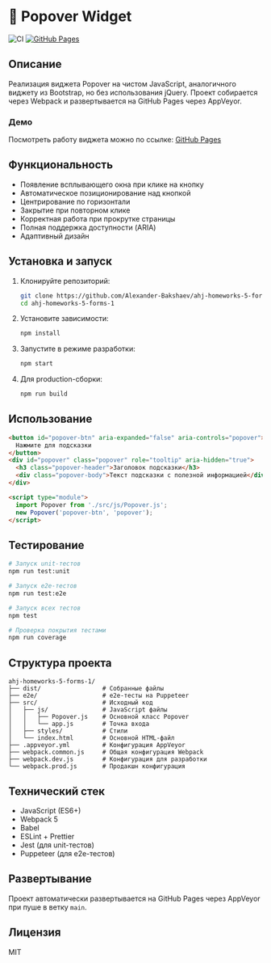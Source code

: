 # 🎯 Popover Widget

![CI](https://github.com/alexander-bakshaev/ahj-homeworks-5-forms-1/actions/workflows/web.yml/badge.svg)
[![GitHub Pages](https://img.shields.io/badge/GitHub%20Pages-Live-brightgreen)](https://alexander-bakshaev.github.io/ahj-homeworks-5-forms-1/)

## Описание

Реализация виджета Popover на чистом JavaScript, аналогичного виджету из Bootstrap, но без использования jQuery. Проект собирается через Webpack и развертывается на GitHub Pages через AppVeyor.

### Демо

Посмотреть работу виджета можно по ссылке: [GitHub Pages](https://alexander-bakshaev.github.io/ahj-homeworks-5-forms-1/)

## Функциональность

- Появление всплывающего окна при клике на кнопку
- Автоматическое позиционирование над кнопкой
- Центрирование по горизонтали
- Закрытие при повторном клике
- Корректная работа при прокрутке страницы
- Полная поддержка доступности (ARIA)
- Адаптивный дизайн

## Установка и запуск

1. Клонируйте репозиторий:
   ```bash
   git clone https://github.com/Alexander-Bakshaev/ahj-homeworks-5-forms-1.git
   cd ahj-homeworks-5-forms-1
   ```

2. Установите зависимости:
   ```bash
   npm install
   ```

3. Запустите в режиме разработки:
   ```bash
   npm start
   ```

4. Для production-сборки:
   ```bash
   npm run build
   ```

## Использование

```html
<button id="popover-btn" aria-expanded="false" aria-controls="popover">
  Нажмите для подсказки
</button>
<div id="popover" class="popover" role="tooltip" aria-hidden="true">
  <h3 class="popover-header">Заголовок подсказки</h3>
  <div class="popover-body">Текст подсказки с полезной информацией</div>
</div>

<script type="module">
  import Popover from './src/js/Popover.js';
  new Popover('popover-btn', 'popover');
</script>
```

## Тестирование

```bash
# Запуск unit-тестов
npm run test:unit

# Запуск e2e-тестов
npm run test:e2e

# Запуск всех тестов
npm test

# Проверка покрытия тестами
npm run coverage
```

## Структура проекта

```
ahj-homeworks-5-forms-1/
├── dist/                 # Собранные файлы
├── e2e/                  # e2e-тесты на Puppeteer
├── src/                  # Исходный код
│   ├── js/               # JavaScript файлы
│   │   ├── Popover.js    # Основной класс Popover
│   │   └── app.js        # Точка входа
│   ├── styles/           # Стили
│   └── index.html        # Основной HTML-файл
├── .appveyor.yml         # Конфигурация AppVeyor
├── webpack.common.js     # Общая конфигурация Webpack
├── webpack.dev.js        # Конфигурация для разработки
└── webpack.prod.js       # Продакшн конфигурация
```

## Технический стек

- JavaScript (ES6+)
- Webpack 5
- Babel
- ESLint + Prettier
- Jest (для unit-тестов)
- Puppeteer (для e2e-тестов)

## Развертывание

Проект автоматически развертывается на GitHub Pages через AppVeyor при пуше в ветку `main`.

## Лицензия

MIT

